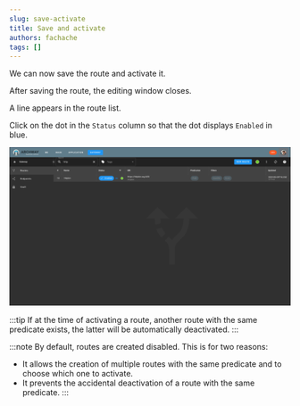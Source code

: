 ```yaml
---
slug: save-activate
title: Save and activate
authors: fachache
tags: []
---
```


We can now save the route and activate it.

After saving the route, the editing window closes.

A line appears in the route list.

Click on the dot in the `Status` column so that the dot displays `Enabled` in blue.

![save-and-activate](../img/route/save-and-activate.png)

:::tip
If at the time of activating a route, another route with the same predicate exists, the latter will be automatically deactivated.
:::

:::note
By default, routes are created disabled.
This is for two reasons:
 - It allows the creation of multiple routes with the same predicate and to choose which one to activate.
 - It prevents the accidental deactivation of a route with the same predicate.
:::
